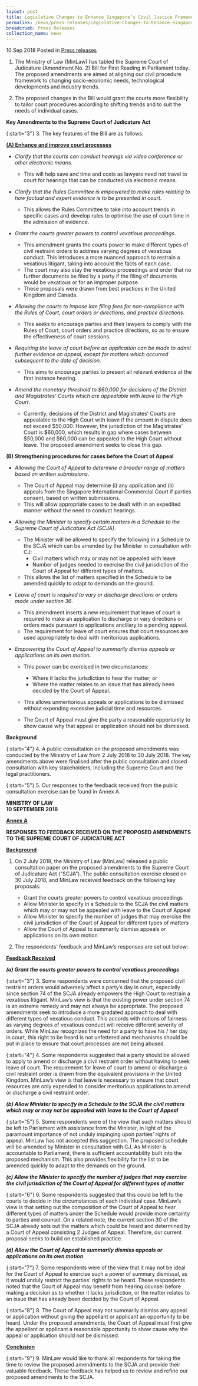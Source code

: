 ```yaml
---
layout: post
title: Legislative Changes to Enhance Singapore’s Civil Justice Framework
permalink: /news/press-releases/Legislative-Changes-to-Enhance-Singapore-Civil-Justice-Framework
breadcrumb: Press Releases
collection_name: news
---
```


10 Sep 2018 Posted in [Press releases](/news/press-releases)

1. The Ministry of Law (MinLaw) has tabled the Supreme Court of Judicature (Amendment No. 2) Bill for First Reading in Parliament today. The proposed amendments are aimed at aligning our civil procedure framework to changing socio-economic needs, technological developments and industry trends.

2. The proposed changes in the Bill would grant the courts more flexibility to tailor court procedures according to shifting trends and to suit the needs of individual cases.

**Key Amendments to the Supreme Court of Judicature Act**

{:start="3"}
3. The key features of the Bill are as follows:

**<u>(A) Enhance and improve court processes</u>**

* *Clarify that the courts can conduct hearings via video conference or other electronic means*.  
    * This will help save and time and costs as lawyers need not travel to court for hearings that can be conducted via electronic means.

 

* *Clarify that the Rules Committee is empowered to make rules relating to how factual and expert evidence is to be presented in court*.
    * This allows the Rules Committee to take into account trends in specific cases and develop rules to optimise the use of court time in the admission of evidence.

 

* *Grant the courts greater powers to control vexatious proceedings*.  
    * This amendment grants the courts power to make different types of civil restraint orders to address varying degrees of vexatious conduct. This introduces a more nuanced approach to restrain a vexatious litigant, taking into account the facts of each case.
    * The court may also stay the vexatious proceedings and order that no further documents be filed by a party if the filing of documents would be vexatious or for an improper purpose.  
    * These proposals were drawn from best practices in the United Kingdom and Canada.

 

* *Allowing the courts to impose late filing fees for non-compliance with the Rules of Court, court orders or directions, and practice directions*.
    * This seeks to encourage parties and their lawyers to comply with the Rules of Court, court orders and practice directions, so as to ensure the effectiveness of court sessions.
 

* *Requiring the leave of court before an application can be made to admit further evidence on appeal, except for matters which occurred subsequent to the date of decision*.
    * This aims to encourage parties to present all relevant evidence at the first instance hearing.
 
* *Amend the monetary threshold to $60,000 for decisions of the District and Magistrates’ Courts which are appealable with leave to the High Court*.
    * Currently, decisions of the District and Magistrates’ Courts are appealable to the High Court with leave if the amount in dispute does not exceed $50,000. However, the jurisdiction of the Magistrates’ Court is $60,000, which results in gap where cases between $50,000 and $60,000 can be appealed to the High Court without leave. The proposed amendment seeks to close this gap.

 
**(B) Strengthening procedures for cases before the Court of Appeal**

 

* *Allowing the Court of Appeal to determine a broader range of matters based on written submissions*.
    * The Court of Appeal may determine (i) any application and (ii) appeals from the Singapore International Commercial Court if parties consent, based on written submissions.
    * This will allow appropriate cases to be dealt with in an expedited manner without the need to conduct hearings.

 

* *Allowing the Minister to specify certain matters in a Schedule to the Supreme Court of Judicature Act (SCJA)*.
    * The Minister will be allowed to specify the following in a Schedule to the SCJA which can be amended by the Minister in consultation with CJ:
        * Civil matters which may or may not be appealed with leave
        * Number of judges needed to exercise the civil jurisdiction of the Court of Appeal for different types of matters.
    * This allows the list of matters specified in the Schedule to be amended quickly to adapt to demands on the ground.

 
* *Leave of court is required to vary or discharge directions or orders made under section 36*.
    * This amendment inserts a new requirement that leave of court is required to make an application to discharge or vary directions or orders made pursuant to applications ancillary to a pending appeal.
    * The requirement for leave of court ensures that court resources are used appropriately to deal with meritorious applications.

 

* *Empowering the Court of Appeal to summarily dismiss appeals or applications on its own motion*.
    * This power can be exercised in two circumstances:
        * Where it lacks the jurisdiction to hear the matter; or
        * Where the matter relates to an issue that has already been decided by the Court of Appeal.

 

    * This allows unmeritorious appeals or applications to be dismissed without expending excessive judicial time and resources.
    * The Court of Appeal must give the party a reasonable opportunity to show cause why that appeal or application should not be dismissed.

 

**Background**

{:start="4"}
4. A public consultation on the proposed amendments was conducted by the Ministry of Law from 2 July 2018 to 30 July 2018. The key amendments above were finalised after the public consultation and closed consultation with key stakeholders, including the Supreme Court and the legal practitioners.

{:start="5"}
5. Our responses to the feedback received from the public consultation exercise can be found in Annex A.

**MINISTRY OF LAW**  
**10 SEPTEMBER 2018**

 
**<u>Annex A</u>**
 
**RESPONSES TO FEEDBACK RECEIVED ON THE PROPOSED AMENDMENTS TO THE SUPREME COURT OF JUDICATURE ACT**

**<u>Background</u>**

1. On 2 July 2018, the Ministry of Law (MinLaw) released a public consultation paper on the proposed amendments to the Supreme Court of Judicature Act (“SCJA”). The public consultation exercise closed on 30 July 2018, and MinLaw received feedback on the following key proposals:
    * Grant the courts greater powers to control vexatious proceedings
    * Allow Minister to specify in a Schedule to the SCJA the civil matters which may or may not be appealed with leave to the Court of Appeal
    * Allow Minister to specify the number of judges that may exercise the civil jurisdiction of the Court of Appeal for different types of matters
    * Allow the Court of Appeal to summarily dismiss appeals or applications on its own motion

2. The respondents’ feedback and MinLaw’s responses are set out below:

**<u>Feedback Received</u>**

***(a) Grant the courts greater powers to control vexatious proceedings***

{:start="3"}
3. Some respondents were concerned that the proposed civil restraint orders would adversely affect a party’s day in court, especially since section 74 of the SCJA already empowers the High Court to restrain a vexatious litigant. MinLaw’s view is that the existing power under section 74 is an extreme remedy and may not always be appropriate. The proposed amendments seek to introduce a more gradated approach to deal with different types of vexatious conduct. This accords with notions of fairness as varying degrees of vexatious conduct will receive different severity of orders. While MinLaw recognizes the need for a party to have his / her day in court, this right to be heard is not unfettered and mechanisms should be put in place to ensure that court processes are not being abused.

{:start="4"}
4. Some respondents suggested that a party should be allowed to apply to amend or discharge a civil restraint order without having to seek leave of court. The requirement for leave of court to amend or discharge a civil restraint order is drawn from the equivalent provisions in the United Kingdom. MinLaw’s view is that leave is necessary to ensure that court resources are only expended to consider meritorious applications to amend or discharge a civil restraint order.

 

***(b) Allow Minister to specify in a Schedule to the SCJA the civil matters which may or may not be appealed with leave to the Court of Appeal***

{:start="5"}
5. Some respondents were of the view that such matters should be left to Parliament with assistance from the Minister, in light of the paramount importance of not unduly impinging upon parties’ rights of appeal. MinLaw has not accepted this suggestion. The proposed schedule will be amended by Minister in consultation with CJ. As Minister is accountable to Parliament, there is sufficient accountability built into the proposed mechanism. This also provides flexibility for the list to be amended quickly to adapt to the demands on the ground.

 

***(c) Allow the Minister to specify the number of judges that may exercise the civil jurisdiction of the Court of Appeal for different types of matter***

{:start="6"}
6. Some respondents suggested that this could be left to the courts to decide in the circumstances of each individual case. MinLaw’s view is that setting out the composition of the Court of Appeal to hear different types of matters under the Schedule would provide more certainty to parties and counsel. On a related note, the current section 30 of the SCJA already sets out the matters which could be heard and determined by a Court of Appeal consisting 2 Judges of Appeal. Therefore, our current proposal seeks to build on established practice.

 

***(d) Allow the Court of Appeal to summarily dismiss appeals or applications on its own motion***

{:start="7"}
7. Some respondents were of the view that it may not be ideal for the Court of Appeal to exercise such a power of summary dismissal, as it would unduly restrict the parties’ rights to be heard. These respondents noted that the Court of Appeal may benefit from hearing counsel before making a decision as to whether it lacks jurisdiction, or the matter relates to an issue that has already been decided by the Court of Appeal.

{:start="8"}
8. The Court of Appeal may not summarily dismiss any appeal or application without giving the appellant or applicant an opportunity to be heard. Under the proposed amendments, the Court of Appeal must first give the appellant or applicant a reasonable opportunity to show cause why the appeal or application should not be dismissed.

**<u>Conclusion</u>**

{:start="9"}
9. MinLaw would like to thank all respondents for taking the time to review the proposed amendments to the SCJA and provide their valuable feedback. These feedback has helped us to review and refine our proposed amendments to the SCJA.
